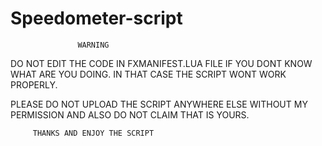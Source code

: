 # Speedometer-script

                   WARNING

DO NOT EDIT THE CODE IN FXMANIFEST.LUA FILE IF YOU DONT KNOW WHAT ARE YOU DOING. IN THAT CASE THE SCRIPT WONT WORK PROPERLY.

PLEASE DO NOT UPLOAD THE SCRIPT ANYWHERE ELSE WITHOUT MY PERMISSION AND ALSO DO NOT CLAIM THAT IS YOURS.

         THANKS AND ENJOY THE SCRIPT
